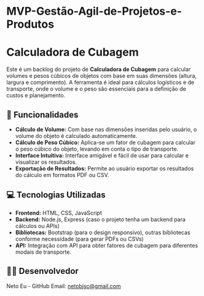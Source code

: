 # MVP-Gestão-Agil-de-Projetos-e-Produtos

# Calculadora de Cubagem

Este é um backlog do projeto de **Calculadora de Cubagem** para calcular volumes e pesos cúbicos de objetos com base em suas dimensões (altura, largura e comprimento). A ferramenta é ideal para cálculos logísticos e de transporte, onde o volume e o peso são essenciais para a definição de custos e planejamento.

## 🚀 Funcionalidades

- **Cálculo de Volume:** Com base nas dimensões inseridas pelo usuário, o volume do objeto é calculado automaticamente.
- **Cálculo de Peso Cúbico:** Aplica-se um fator de cubagem para calcular o peso cúbico do objeto, levando em conta o tipo de transporte.
- **Interface Intuitiva:** Interface amigável e fácil de usar para calcular e visualizar os resultados.
- **Exportação de Resultados:** Permite ao usuário exportar os resultados do cálculo em formatos PDF ou CSV.

## 💻 Tecnologias Utilizadas

- **Frontend:** HTML, CSS, JavaScript
- **Backend:** Node.js, Express (caso o projeto tenha um backend para cálculos ou APIs)
- **Bibliotecas:** Bootstrap (para o design responsivo), outras bibliotecas conforme necessidade (para gerar PDFs ou CSVs)
- **API:** Integração com API para obter fatores de cubagem para diferentes modais de transporte.

## 👨‍💻 Desenvolvedor
Neto Eu - GitHub
Email: netobjsc@gmail.com
